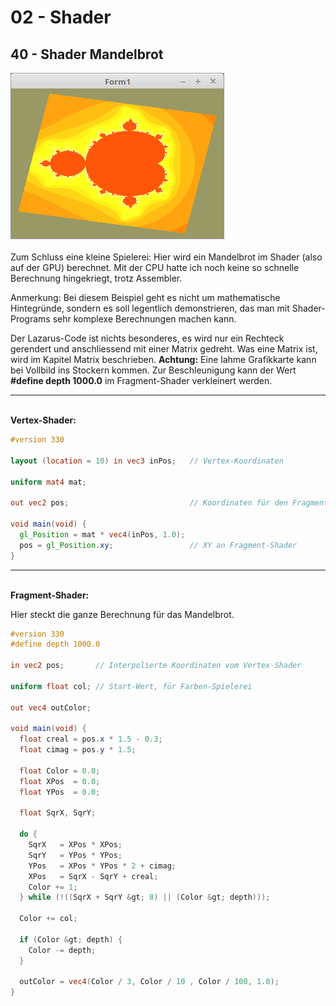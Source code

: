 # 02 - Shader
## 40 - Shader Mandelbrot

<img src="image.png" alt="Selfhtml"><br><br>
Zum Schluss eine kleine Spielerei: Hier wird ein Mandelbrot im Shader (also auf der GPU) berechnet.
Mit der CPU hatte ich noch keine so schnelle Berechnung hingekriegt, trotz Assembler.

Anmerkung: Bei diesem Beispiel geht es nicht um mathematische Hintegründe, sondern es soll legentlich demonstrieren, das man mit Shader-Programs sehr komplexe Berechnungen machen kann.

Der Lazarus-Code ist nichts besonderes, es wird nur ein Rechteck gerendert und anschliessend mit einer Matrix gedreht. Was eine Matrix ist, wird im Kapitel Matrix beschrieben.
<b>Achtung:</b> Eine lahme Grafikkarte kann bei Vollbild ins Stockern kommen.
Zur Beschleunigung kann der Wert <b>#define depth 1000.0</b> im Fragment-Shader verkleinert werden.
<hr><br>
<b>Vertex-Shader:</b>

```glsl
#version 330

layout (location = 10) in vec3 inPos;   // Vertex-Koordinaten

uniform mat4 mat;

out vec2 pos;                           // Koordinaten für den Fragment-Shader

void main(void) {
  gl_Position = mat * vec4(inPos, 1.0);
  pos = gl_Position.xy;                 // XY an Fragment-Shader
}

```

<hr><br>
<b>Fragment-Shader:</b>

Hier steckt die ganze Berechnung für das Mandelbrot.

```glsl
#version 330
#define depth 1000.0

in vec2 pos;       // Interpolierte Koordinaten vom Vertex-Shader

uniform float col; // Start-Wert, für Farben-Spielerei

out vec4 outColor;

void main(void) {
  float creal = pos.x * 1.5 - 0.3;
  float cimag = pos.y * 1.5;

  float Color = 0.0;
  float XPos  = 0.0;
  float YPos  = 0.0;

  float SqrX, SqrY;

  do {
    SqrX   = XPos * XPos;
    SqrY   = YPos * YPos;
    YPos   = XPos * YPos * 2 + cimag;
    XPos   = SqrX - SqrY + creal;
    Color += 1;
  } while (!((SqrX + SqrY &gt; 8) || (Color &gt; depth)));

  Color += col;

  if (Color &gt; depth) {
    Color -= depth;
  }

  outColor = vec4(Color / 3, Color / 10 , Color / 100, 1.0);
}

```


